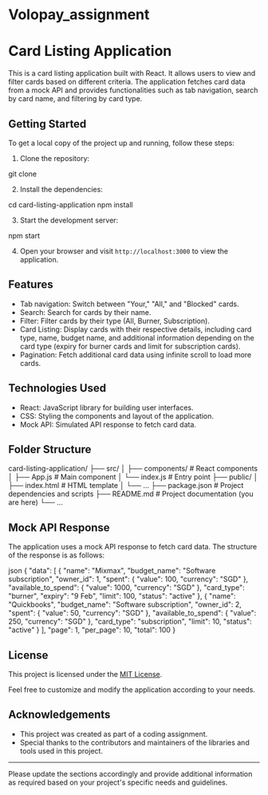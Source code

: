 # Volopay_assignment
# Card Listing Application

This is a card listing application built with React. It allows users to view and filter cards based on different criteria. The application fetches card data from a mock API and provides functionalities such as tab navigation, search by card name, and filtering by card type.

## Getting Started

To get a local copy of the project up and running, follow these steps:

1. Clone the repository:


git clone <repository-url>


2. Install the dependencies:


cd card-listing-application
npm install


3. Start the development server:


npm start


4. Open your browser and visit `http://localhost:3000` to view the application.

## Features

- Tab navigation: Switch between "Your," "All," and "Blocked" cards.
- Search: Search for cards by their name.
- Filter: Filter cards by their type (All, Burner, Subscription).
- Card Listing: Display cards with their respective details, including card type, name, budget name, and additional information depending on the card type (expiry for burner cards and limit for subscription cards).
- Pagination: Fetch additional card data using infinite scroll to load more cards.

## Technologies Used

- React: JavaScript library for building user interfaces.
- CSS: Styling the components and layout of the application.
- Mock API: Simulated API response to fetch card data.

## Folder Structure


card-listing-application/
  ├── src/
  │   ├── components/         # React components
  │   ├── App.js              # Main component
  │   └── index.js            # Entry point
  ├── public/
  │   ├── index.html          # HTML template
  │   └── ...
  ├── package.json            # Project dependencies and scripts
  ├── README.md               # Project documentation (you are here)
  └── ...


## Mock API Response

The application uses a mock API response to fetch card data. The structure of the response is as follows:

json
{
  "data": [
    {
      "name": "Mixmax",
      "budget_name": "Software subscription",
      "owner_id": 1,
      "spent": {
        "value": 100,
        "currency": "SGD"
      },
      "available_to_spend": {
        "value": 1000,
        "currency": "SGD"
      },
      "card_type": "burner",
      "expiry": "9 Feb",
      "limit": 100,
      "status": "active"
    },
    {
      "name": "Quickbooks",
      "budget_name": "Software subscription",
      "owner_id": 2,
      "spent": {
        "value": 50,
        "currency": "SGD"
      },
      "available_to_spend": {
        "value": 250,
        "currency": "SGD"
      },
      "card_type": "subscription",
      "limit": 10,
      "status": "active"
    }
  ],
  "page": 1,
  "per_page": 10,
  "total": 100
}


## License

This project is licensed under the [MIT License](LICENSE).

Feel free to customize and modify the application according to your needs.

## Acknowledgements

- This project was created as part of a coding assignment.
- Special thanks to the contributors and maintainers of the libraries and tools used in this project.

---

Please update the sections accordingly and provide additional information as required based on your project's specific needs and guidelines.
